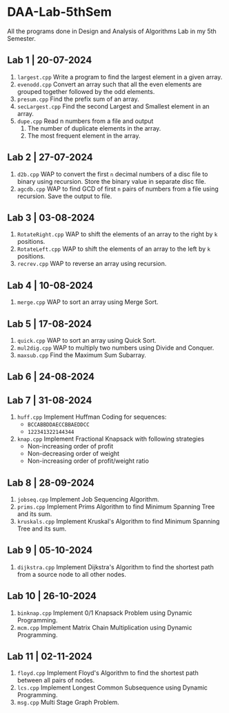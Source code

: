 # DAA-Lab-5thSem
All the programs done in Design and Analysis of Algorithms Lab in my 5th Semester.

## Lab 1 | 20-07-2024
1. `largest.cpp` Write a program to find the largest element in a given array.
2. `evenodd.cpp` Convert an array such that all the even elements are grouped together followed by the odd elements.
3. `presum.cpp` Find the prefix sum of an array.
4. `secLargest.cpp` Find the second Largest and Smallest element in an array.
5. `dupe.cpp` Read n numbers from a file and output <ol><li>The number of duplicate elements in the array.</li><li>The most frequent element in the array.</li></ol>

## Lab 2 | 27-07-2024
1. `d2b.cpp` WAP to convert the first `n` decimal numbers of a disc file to binary using recursion. Store the binary value in separate disc file.
2. `agcdb.cpp` WAP to find GCD of first `n` pairs of numbers from a file using recursion. Save the output to file.  

## Lab 3 | 03-08-2024
1. `RotateRight.cpp` WAP to shift the elements of an array to the right by `k` positions.
1. `RotateLeft.cpp` WAP to shift the elements of an array to the left by `k` positions.
2. `recrev.cpp` WAP to reverse an array using recursion.

## Lab 4 | 10-08-2024
1. `merge.cpp` WAP to sort an array using Merge Sort.

## Lab 5 | 17-08-2024
1. `quick.cpp` WAP to sort an array using Quick Sort.
2. `mul2dig.cpp` WAP to multiply two numbers using Divide and Conquer.
3. `maxsub.cpp` Find the Maximum Sum Subarray.

## Lab 6 | 24-08-2024

## Lab 7 | 31-08-2024
1. `huff.cpp` Implement Huffman Coding for sequences:
    - `BCCABBDDAECCBBAEDDCC`
    - `122341322144344`
2. `knap.cpp` Implement Fractional Knapsack with following strategies
    - Non-increasing order of profit
    - Non-decreasing order of weight
    - Non-increasing order of profit/weight ratio

## Lab 8 | 28-09-2024
1. `jobseq.cpp` Implement Job Sequencing Algorithm.
2. `prims.cpp` Implement Prims Algorithm to find Minimum Spanning Tree and its sum.
3. `kruskals.cpp` Implement Kruskal's Algorithm to find Minimum Spanning Tree and its sum.

## Lab 9 | 05-10-2024
1. `dijkstra.cpp` Implement Dijkstra's Algorithm to find the shortest path from a source node to all other nodes.

## Lab 10 | 26-10-2024
1. `binknap.cpp` Implement 0/1 Knapsack Problem using Dynamic Programming.
2. `mcm.cpp` Implement Matrix Chain Multiplication using Dynamic Programming.

## Lab 11 | 02-11-2024
1. `floyd.cpp` Implement Floyd's Algorithm to find the shortest path between all pairs of nodes.
2. `lcs.cpp` Implement Longest Common Subsequence using Dynamic Programming.
3. `msg.cpp` Multi Stage Graph Problem.